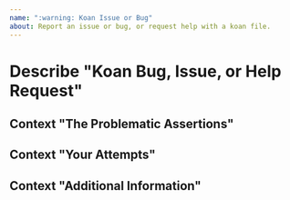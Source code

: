 ```yaml
---
name: ":warning: Koan Issue or Bug"
about: Report an issue or bug, or request help with a koan file.
---
```


# Describe "Koan Bug, Issue, or Help Request"

<!-- List the koan file(s) you're experiencing issues with, as well as the folder(s) they're contained in. -->

## Context "The Problematic Assertions"

<!-- Mention the name(s) of the `It` blocks that contain the problematic code and copy-paste any especially relevant portions. -->

## Context "Your Attempts"

<!-- List possible solutions, or any cases where you feel you _did_ get it right but it was not recognised, and anything else you've tried. -->

## Context "Additional Information"

<!-- Add any other context or references you think would be helpful. -->
